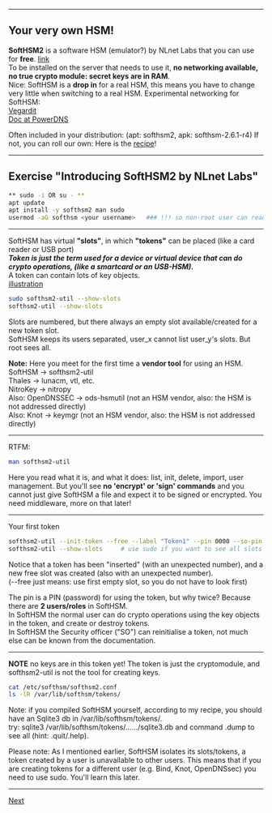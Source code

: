 -------------
## Your very own HSM!
**SoftHSM2** is a software HSM (emulator?) by NLnet Labs that you can use
for **free**. [link](https://github.com/opendnssec/SoftHSMv2)\
To be installed on the server that needs to use it, **no networking
available, no true crypto module: secret keys are in RAM**.\
Nice: SoftHSM is a **drop in** for a real HSM, this means you have to change very little when switching to a real HSM.
Experimental networking for SoftHSM:\
[Vegardit](https://github.com/vegardit/docker-softhsm2-pkcs11-proxy/blob/main/README.md)\
[Doc at PowerDNS](https://doc.powerdns.com/authoritative/dnssec/pkcs11.html)

Often included in your distribution: (apt: softhsm2, apk: softhsm-2.6.1-r4)
If not, you can roll our own: Here is the [recipe](https://github.com/niek-sidn/hsm_workshop/blob/main/Build_SoftHSM.md)!

--------------------
## Exercise "Introducing SoftHSM2 by NLnet Labs"
```bash
** sudo -i OR su - **
apt update
apt install -y softhsm2 man sudo
usermod -aG softhsm <your username>   ### !!! so non-root user can read /etc/softhsm/softhsm2.conf
```
------------
SoftHSM has virtual **"slots"**, in which **"tokens"** can be placed (like a card reader or USB port)\
***Token is just the term used for a device or virtual device that can do crypto operations, (like a smartcard or an USB-HSM).***\
A token can contain lots of key objects.\
[illustration](https://github.com/tpm2-software/tpm2-pkcs11/blob/master/docs/illustrations/reader-slot-token-obj.png)
```bash
sudo softhsm2-util --show-slots
softhsm2-util --show-slots
```
Slots are numbered, but there always an empty slot available/created for a new token slot.\
SoftHSM keeps its users separated, user_x cannot list user_y's slots. But root sees all.

**Note:** Here you meet for the first time a **vendor tool** for using an HSM.\
SoftHSM -> softhsm2-util\
Thales -> lunacm, vtl, etc.\
NitroKey -> nitropy\
Also: OpenDNSSEC -> ods-hsmutil (not an HSM vendor, also: the HSM is not addressed directly)\
Also: Knot -> keymgr (not an HSM vendor, also: the HSM is not addressed directly)

---------------------------------

RTFM:
```bash
man softhsm2-util
```
Here you read what it is, and what it does: list, init, delete, import, user management.
But you'll see **no 'encrypt' or 'sign' commands** and you cannot just give SoftHSM a file and expect it to be signed or encrypted.
You need middleware, more on that later!

-------------
Your first token
```bash
softhsm2-util --init-token --free --label "Token1" --pin 0000 --so-pin 1234  # owned by current user!
softhsm2-util --show-slots     # use sudo if you want to see all slots
```
Notice that a token has been "inserted" (with an unexpected number), and a new free slot was created (also with an unexpected number).\
(--free just means: use first empty slot, so you do not have to look first)

The pin is a PIN (password) for using the token, but why twice? Because there are **2 users/roles** in SoftHSM.\
In SoftHSM the normal user can do crypto operations using the key objects in the token, and create or destroy tokens.\
In SoftHSM the Security officer ("SO") can reinitialise a token, not much else can be known from the documentation.

-------------
**NOTE** no keys are in this token yet! The token is just the cryptomodule, and softhsm2-util is not the tool for creating keys.
```bash
cat /etc/softhsm/softhsm2.conf
ls -lR /var/lib/softhsm/tokens/
```
Note: if you compiled SoftHSM yourself, according to my recipe, you should have an Sqlite3 db in /var/lib/softhsm/tokens/.\
      try: sqlite3 /var/lib/softhsm/tokens/....../sqlite3.db and command .dump to see all (hint: .quit/.help).

Please note: As I mentioned earlier, SoftHSM isolates its slots/tokens, a token created by a user is unavailable to other users.
This means that if you are creating tokens for a different user (e.g. Bind, Knot, OpenDNSsec) you need to use sudo. You'll learn this later.

-------------------
[Next](https://github.com/niek-sidn/hsm_workshop/blob/main/Slide12.md)
